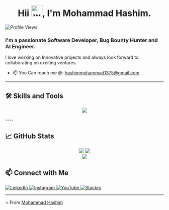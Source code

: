 <h1 align="center">Hii <img alt="wave" src="https://emojis.slackmojis.com/emojis/images/1588177020/8809/wave_hello.gif?1588177020" width="35">,  I'm Mohammad Hashim.</h1>

<p align="left"> 
  <img src="https://komarev.com/ghpvc/?username=mohammadhashim135&label=Profile%20views&color=b57edc&style=flat" alt="Profile Views" />
</p>

<h3>I'm a passionate Software Developer, Bug Bounty Hunter and AI Engineer. </h3>
I love working on Innovative projects and always look forward to collaborating on exciting ventures.  

- 📫 You Can reach me @: [hashimmohammad1375@gmail.com](mailto:hashimmohammad1375@gmail.com)
----

## 🛠️ Skills and Tools  
<p align="center">
  <a href="https://skillicons.dev">
    <img src="https://skillicons.dev/icons?i=java,python,cpp,c,flask,django,linux,flutter,react,nodejs,nextjs,mongodb,mysql,html,firebase,css,js,tensorflow,pytorch,arduino,aws,azure" />
  </a>
</p>
----

## 📈 GitHub Stats

<div align="center">

<img src="https://github-readme-stats.vercel.app/api?username=mohammadhashim135&count_private=true&show_icons=true&theme=radical&hide_title=true&border_radius=10&hide_border=false" /> 
<img src="https://github-readme-stats.vercel.app/api/top-langs/?username=mohammadhashim135&layout=compact&langs_count=6&theme=radical&border_radius=10&hide_border=false"/>
<br>
<!--
<img src="https://streak-stats.demolab.com/?user=mohammadhashim135&theme=radical&hide_border=false&border_radius=10" width="40%" /> 
<img src="https://github-profile-trophy.vercel.app/?username=mohammadhashim135&theme=radical&no-frame=false&row=1&column=6&margin-w=8" width="60%" />
-->
<img src="https://github-readme-activity-graph.vercel.app/graph?username=mohammadhashim135&theme=tokyo-night&hide_border=false&border_radius=15" />

</div>

## 📫 Connect with Me

<p align="left">
  <a href="https://www.linkedin.com/in/mohammadhashim137">
    <img src="https://img.icons8.com/clouds/100/000000/linkedin.png" alt="LinkedIn" />
  </a>
  <a href="https://www.instagram.com/mohammadhashim.exe/">
    <img src="https://img.icons8.com/clouds/100/000000/instagram.png" alt="Instagram" />
  </a>
  <a href="https://www.youtube.com/@Stackrs">
    <img src="https://img.icons8.com/clouds/100/000000/youtube.png" alt="YouTube"  /> 
  </a>
  <a href="https://www.twitter.com/stackrslearn">
    <img src="https://img.icons8.com/clouds/100/000000/x.png" alt="Stackrs" />
  </a>
</p>

----

⭐️ From [Mohammad Hashim](https://github.com/mohammadhashim135)  
